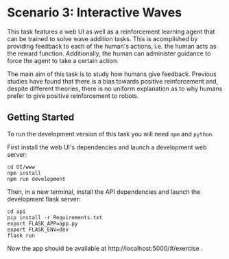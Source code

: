 # Scenario 3: Interactive Waves

This task features a web UI as well as a reinforcement learning agent that can be trained to solve wave addition tasks.
This is acomplished by providing feedback to each of the human's actions, i.e. the human acts as the reward function.
Additionally, the human can administer guidance to force the agent to take a certain action.

The main aim of this task is to study how humans give feedback. 
Previous studies have found that there is a bias towards positive reinforcement and, despite different theories, there is no
uniform explanation as to why humans prefer to give positive reinforcement to robots.

## Getting Started

To run the development version of this task you will need `npm` and `python`.

First install the web UI's dependencies and launch a development web server:

    cd UI/www
    npm install
    npm run development

Then, in a new terminal, install the API dependencies and launch the development flask server:

    cd api
    pip install -r Requirements.txt
    export FLASK_APP=app.py
    export FLASK_ENV=dev
    flask run

Now the app should be available at http://localhost:5000/#/exercise .